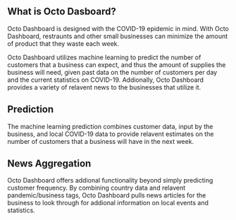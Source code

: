 ## What is Octo Dasboard?

Octo Dashboard is designed with the COVID-19 epidemic in mind. With Octo Dashboard, restraunts and other small businesses can minimize the amount of product that they waste each week. 

Octo Dashboard utilizes machine learning to predict the number of customers that a business can expect, and thus the amount of supplies the business will need, given past data on the number of customers per day and the current statistics on COVID-19. Addionally, Octo Dashboard provides a variety of relavent news to the businesses that utilize it.

## Prediction

The machine learning prediction combines customer data, input by the business, and local COVID-19 data to provide relavent estimates on the number of customers that a business will have in the next week.

## News Aggregation

Octo Dashboard offers addional functionality beyond simply predicting customer frequency. By combining country data and relavent pandemic/business tags, Octo Dashboard pulls news articles for the business to look through for addional information on local events and statistics.